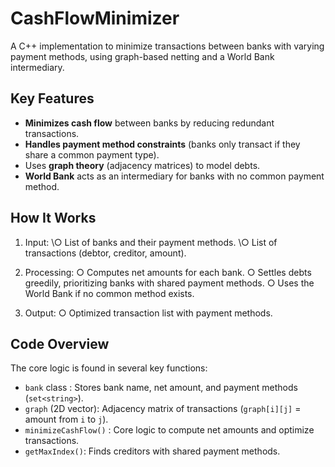# CashFlowMinimizer
A C++ implementation to minimize transactions between banks with varying payment methods, using graph-based netting and a World Bank intermediary.

## Key Features
- **Minimizes cash flow** between banks by reducing redundant transactions.
- **Handles payment method constraints** (banks only transact if they share a common payment type).
- Uses **graph theory** (adjacency matrices) to model debts.
- **World Bank** acts as an intermediary for banks with no common payment method.

## How It Works
1) Input:
  \○ List of banks and their payment methods.
  \○ List of transactions (debtor, creditor, amount).
   
2) Processing:
  ○ Computes net amounts for each bank.
  ○ Settles debts greedily, prioritizing banks with shared payment methods.
  ○ Uses the World Bank if no common method exists.

3) Output:
  ○ Optimized transaction list with payment methods.

## Code Overview
The core logic is found in several key functions:

- `bank` class : Stores bank name, net amount, and payment methods (`set<string>`).
- `graph` (2D vector): Adjacency matrix of transactions (`graph[i][j]` = amount from `i` to `j`).
- `minimizeCashFlow()` : Core logic to compute net amounts and optimize transactions.
- `getMaxIndex()`: Finds creditors with shared payment methods.
